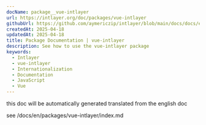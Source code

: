 ```yaml
---
docName: package__vue-intlayer
url: https://intlayer.org/doc/packages/vue-intlayer
githubUrl: https://github.com/aymericzip/intlayer/blob/main/docs/docs/en/packages/vue-intlayer/index.md
createdAt: 2025-04-18
updatedAt: 2025-04-18
title: Package Documentation | vue-intlayer
description: See how to use the vue-intlayer package
keywords:
  - Intlayer
  - vue-intlayer
  - Internationalization
  - Documentation
  - JavaScript
  - Vue
---
```


this doc will be automatically generated translated from the english doc

see /docs/en/packages/vue-intlayer/index.md
